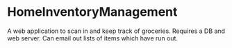 HomeInventoryManagement
=======================

A web application to scan in and keep track of groceries. Requires a DB and web server. Can email out lists of items which have run out.
